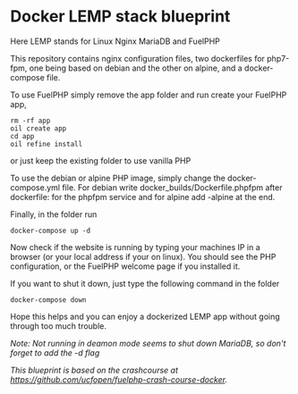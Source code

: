 # Docker LEMP stack blueprint

Here LEMP stands for Linux Nginx MariaDB and FuelPHP


This repository contains nginx configuration files, two dockerfiles for php7-fpm, one being based on debian and the other on alpine, and a docker-compose file.

To use FuelPHP simply remove the app folder and run create your FuelPHP app,
```
rm -rf app
oil create app
cd app
oil refine install
```

or just keep the existing folder to use vanilla PHP 

To use the debian or alpine PHP image, simply change the docker-compose.yml file. For debian write docker\_builds/Dockerfile.phpfpm after dockerfile: for the phpfpm service and for alpine add -alpine at the end.

Finally, in the folder run
```
docker-compose up -d
```
Now check if the website is running by typing your machines IP in a browser (or your local address if your on linux).
You should see the PHP configuration, or the FuelPHP welcome page if you installed it.

If you want to shut it down, just type the following command in the folder
```
docker-compose down
```

Hope this helps and you can enjoy a dockerized LEMP app without going through too much trouble.

*Note: Not running in deamon mode seems to shut down MariaDB, so don't forget to add the -d flag* 

*This blueprint is based on the crashcourse at https://github.com/ucfopen/fuelphp-crash-course-docker.*
